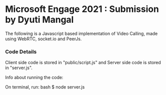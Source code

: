 # Microsoft Engage 2021 : Submission by Dyuti Mangal

The following is a Javascript based implementation of Video Calling, made using WebRTC, socket.io and PeerJs.

### Code Details

Client side code is stored in "public/script.js" and Server side code is stored in "server.js".

Info about running the code:

On terminal, run:
bash
$ node server.js
